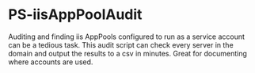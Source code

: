 # PS-iisAppPoolAudit
Auditing and finding iis AppPools configured to run as a service account can be a tedious task. This audit script can check every server in the domain and output the results to a csv in minutes. Great for documenting where accounts are used.
